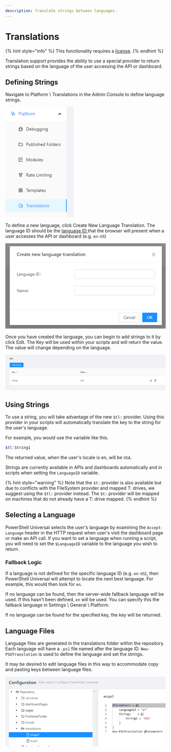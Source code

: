 ```yaml
---
description: Translate strings between languages.
---
```


# Translations

{% hint style="info" %}
This functionality requires a [license](https://ironmansoftware.com/powershell-universal/).&#x20;
{% endhint %}

Translation support provides the ability to use a special provider to return strings based on the language of the user accessing the API or dashboard.&#x20;

## Defining Strings

Navigate to Platform \ Translations in the Admin Console to define language strings.&#x20;

![](<../.gitbook/assets/image (339).png>)

To define a new language, click Create New Language Translation. The language ID should be the [language ID ](https://en.wikipedia.org/wiki/List\_of\_ISO\_639-1\_codes)that the browser will present when a user accesses the API or dashboard (e.g. `en-US`)

![](<../.gitbook/assets/image (326).png>)

Once you have created the language, you can begin to add strings to it by click Edit. The Key will be used within your scripts and will return the value. The value will change depending on the language.&#x20;

![](<../.gitbook/assets/image (301).png>)

## Using Strings

To use a string, you will take advantage of the new `$tl:` provider. Using this provider in your scripts will automatically translate the key to the string for the user's language.&#x20;

For example, you would use the variable like this.&#x20;

```powershell
$tl:String1
```

The returned value, when the user's locale is en, will be `USA`.&#x20;

Strings are currently available in APIs and dashboards automatically and in scripts when setting the `LanguageID` variable.&#x20;

{% hint style="warning" %}
Note that the `$t:` provider is also available but due to conflicts with the FileSystem provider and mapped T: drives, we suggest using the `$tl:` provider instead. The `$t:` provider will be mapped on machines that do not already have a T: drive mapped.&#x20;
{% endhint %}

## Selecting a Language

PowerShell Universal selects the user's language by examining the `Accept-Language` header in the HTTP request when user's visit the dashboard page or make an API call. If you want to set a language when running a script, you will need to set the `$LanguageID` variable to the language you wish to return.&#x20;

### Fallback Logic&#x20;

If a language is not defined for the specific language ID (e.g. `en-US`), then PowerShell Universal will attempt to locate the next best language. For example, this would then look for `en`.&#x20;

If no language can be found, then the server-wide fallback language will be used. If this hasn't been defined, `en` will be used. You can specify this the fallback language in Settings \ General \ Platform.&#x20;

If no language can be found for the specified key, the key will be returned.&#x20;

## Language Files

Language files are generated in the translations folder within the repository. Each language will have a `.ps1` file named after the language ID. `New-PSUTranslation` is used to define the language and set the strings.&#x20;

It may be desired to edit language files in this way to accommodate copy and pasting keys between language files.&#x20;

![](<../.gitbook/assets/image (422).png>)

